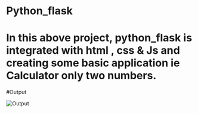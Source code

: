 # Python_flask

<h1>In this above project, python_flask is integrated with html , css & Js and creating some basic application ie Calculator only two numbers.</h1>

#Output

![Output](https://user-images.githubusercontent.com/92783730/176878191-376fc534-d5b9-4db2-99ba-8d15163b0929.jpg)
